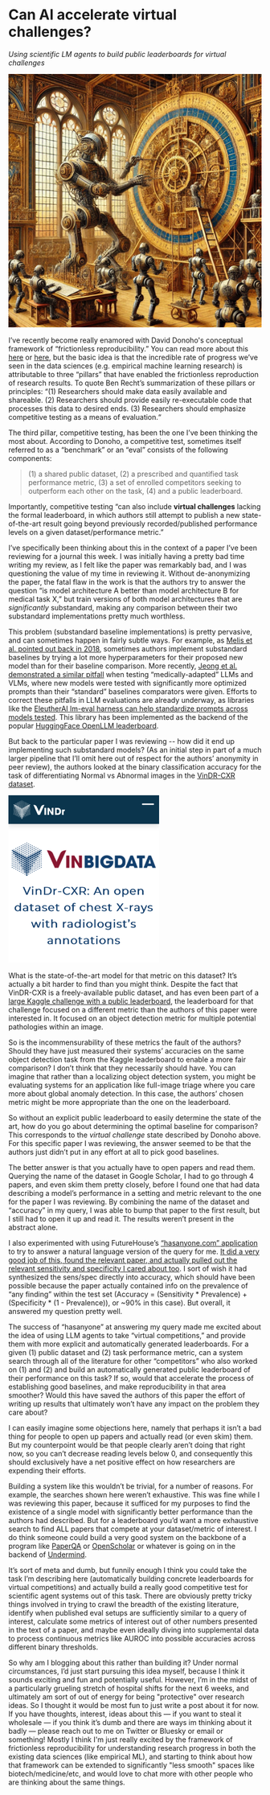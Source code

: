 # Can AI accelerate virtual challenges?
*Using scientific LM agents to build public leaderboards for virtual challenges*

<img src="images/frictionless/A1BDA4DE-A7B4-4EF1-B37A-BD616CFCF5DA.PNG" alt="Robots building a leaderboard" class="center" width="600"/>

I’ve recently become really enamored with David Donoho's conceptual framework of “frictionless reproducibility.” You can read more about this [here](https://hdsr.mitpress.mit.edu/pub/g9mau4m0/release/2) or [here](https://hdsr.mitpress.mit.edu/pub/8dqgwqiu/release/1), but the basic idea is that the incredible rate of progress we’ve seen in the data sciences (e.g. empirical machine learning research) is attributable to three “pillars” that have enabled the frictionless reproduction of research results. To quote Ben Recht’s summarization of these pillars or principles: “(1) Researchers should make data easily available and shareable. (2) Researchers should provide easily re-executable code that processes this data to desired ends. (3) Researchers should emphasize competitive testing as a means of evaluation.“ 


The third pillar, competitive testing, has been the one I’ve been thinking the most about. According to Donoho, a competitive test, sometimes itself referred to as a “benchmark” or an “eval” consists of the following components:

> (1) a shared public dataset, 
(2) a prescribed and quantified task performance metric, 
(3) a set of enrolled competitors seeking to outperform each other on the task, 
(4) and a public leaderboard.

Importantly, competitive testing “can also include **virtual challenges** lacking the formal leaderboard, in which authors still attempt to publish a new state-of-the-art result going beyond previously recorded/published performance levels on a given dataset/performance metric.”

I’ve specifically been thinking about this in the context of a paper I’ve been reviewing for a journal this week. I was initially having a pretty bad time writing my review, as I felt like the paper was remarkably bad, and I was questioning the value of my time in reviewing it. Without de-anonymizing the paper, the fatal flaw in the work is that the authors try to answer the question “is model architecture A better than model architecture B for medical task X,” but train versions of both model architectures that are _significantly_ substandard, making any comparison between their two substandard implementations pretty much worthless. 

This problem (substandard baseline implementations) is pretty pervasive, and can sometimes happen in fairly subtle ways. For example, as [Melis et al. pointed out back in 2018](https://openreview.net/forum?id=ByJHuTgA-), sometimes authors implement substandard baselines by trying a lot more hyperparameters for their proposed new model than for their baseline comparison. More recently, [Jeong et al. demonstrated a similar pitfall](https://arxiv.org/abs/2411.08870v1) when testing “medically-adapted” LLMs and VLMs, where new models were tested with significantly more optimized prompts than their “standard” baselines comparators were given. Efforts to correct these pitfalls in LLM evaluations are already underway, as libraries like the [EleutherAI lm-eval harness can help standardize prompts across models tested](https://arxiv.org/html/2405.14782v2). This library has been implemented as the backend of the popular [HuggingFace OpenLLM leaderboard](https://huggingface.co/open-llm-leaderboard). 

But back to the particular paper I was reviewing -- how did it end up implementing such substandard models? (As an initial step in part of a much larger pipeline that I’ll omit here out of respect for the authors’ anonymity in peer review), the authors looked at the binary classification accuracy for the task of differentiating Normal vs Abnormal images in the [VinDR-CXR dataset](https://vindr.ai/datasets/cxr). 

<img src="images/frictionless/IMG_8564.jpg" alt="VinDR-CXR" class="center" width="300"/>

What is the state-of-the-art model for that metric on this dataset? It’s actually a bit harder to find than you might think. Despite the fact that VinDR-CXR is a freely-available public dataset, and has even been part of a [large Kaggle challenge with a public leaderboard](https://www.kaggle.com/c/vinbigdata-chest-xray-abnormalities-detection/), the leaderboard for that challenge focused on a different metric than the authors of this paper were interested in. It focused on an object detection metric for multiple potential pathologies within an image. 

So is the incommensurability of these metrics the fault of the authors? Should they have just measured their systems’ accuracies on the same object detection task from the Kaggle leaderboard to enable a more fair comparison? I don’t think that they necessarily should have. You can imagine that rather than a localizing object detection system, you might be evaluating systems for an application like full-image triage where you care more about global anomaly detection. In this case, the authors’ chosen metric might be more appropriate than the one on the leaderboard.

So without an explicit public leaderboard to easily determine the state of the art, how do you go about determining the optimal baseline for comparison? This corresponds to the _virtual challenge_ state described by Donoho above. For this specific paper I was reviewing, the answer seemed to be that the authors just didn’t put in any effort at all to pick good baselines. 

The better answer is that you actually have to open papers and read them. Querying the name of the dataset in Google Scholar, I had to go through 4 papers, and even skim them pretty closely, before I found one that had data describing a model’s performance in a setting and metric relevant to the one for the paper I was reviewing. By combining the name of the dataset and “accuracy” in my query, I was able to bump that paper to the first result, but I still had to open it up and read it. The results weren’t present in the abstract alone. 

I also experimented with using FutureHouse’s [“hasanyone.com” application](https://hasanyone.com) to try to answer a natural language version of the query for me. [It did a very good job of this, found the relevant paper, and actually pulled out the relevant sensitivity and specificity I cared about too](https://hasanyone.com/?id=effda7c4#). I sort of wish it had synthesized the sens/spec directly into accuracy, which should have been possible because the paper actually contained info on the prevalence of “any finding” within the test set (Accuracy = (Sensitivity * Prevalence) + (Specificity * (1 - Prevalence)), or ~90% in this case). But overall, it answered my question pretty well. 

The success of “hasanyone” at answering my query made me excited about the idea of using LLM agents to take “virtual competitions,” and provide them with more explicit and automatically generated leaderboards. For a given (1) public dataset and (2) task performance metric, can a system search through all of the literature for other “competitors” who also worked on (1) and (2) and build an automatically generated public leaderboard of their performance on this task? If so, would that accelerate the process of establishing good baselines, and make reproducibility in that area smoother? Would this have saved the authors of this paper the effort of writing up results that ultimately won’t have any impact on the problem they care about?

I can easily imagine some objections here, namely that perhaps it isn’t a bad thing for people to open up papers and actually read (or even skim) them. But my counterpoint would be that people clearly aren’t doing that right now, so you can’t decrease reading levels below 0, and consequently this should exclusively have a net positive effect on how researchers are expending their efforts. 

Building a system like this wouldn’t be trivial, for a number of reasons. For example, the searches shown here weren’t exhaustive. This was fine while I was reviewing this paper, because it sufficed for my purposes to find the existence of a single model with significantly better performance than the authors had described. But for a leaderboard you’d want a more exhaustive search to find ALL papers that compete at your dataset/metric of interest.  I do think someone could build a very good system on the backbone of a program like [PaperQA](https://github.com/Future-House/paper-qa) or [OpenScholar](https://openscholar.allen.ai) or whatever is going on in the backend of [Undermind](https://www.undermind.ai/home/). 

It’s sort of meta and dumb, but funnily enough I think you could take the task I’m describing here (automatically building concrete leaderboards for virtual competitions) and actually build a really good competitive test for scientific agent systems out of this task. There are obviously pretty tricky things involved in trying to crawl the breadth of the existing literature, identify when published eval setups are sufficiently similar to a query of interest, calculate some metrics of interest out of other numbers presented in the text of a paper, and maybe even ideally diving into supplemental data to process continuous metrics like AUROC into possible accuracies across different binary thresholds.

So why am I blogging about this rather than building it? Under normal circumstances, I’d just start pursuing this idea myself, because I think it sounds exciting and fun and potentially useful. However, I’m in the midst of a particularly grueling stretch of hospital shifts for the next 6 weeks, and ultimately am sort of out of energy for being "protective" over research ideas. So I thought it would be most fun to just write a post about it for now. If you have thoughts, interest, ideas about this — if you want to steal it wholesale — if you think it’s dumb and there are ways im thinking about it badly — please reach out to me on Twitter or Bluesky or email or something! Mostly I think I'm just really excited by the framework of frictionless reproducibility for understanding research progress in both the existing data sciences (like empirical ML), and starting to think about how that framework can be extended to significantly "less smooth" spaces like biotech/medicine/etc, and would love to chat more with other people who are thinking about the same things.
